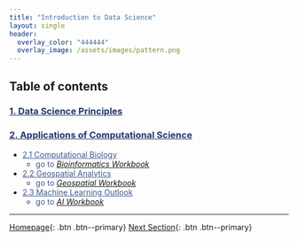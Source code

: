 ```yaml
---
title: "Introduction to Data Science"
layout: single
header:
  overlay_color: "444444"
  overlay_image: /assets/images/pattern.png
---
```





## Table of contents

### **<a href="01-data-science-principles" style="color: #24376b;">1. Data Science Principles</a>**

### **<a href="02-computational-science-applications" style="color: #24376b;">2. Applications of Computational Science</a>**
* <a href="02A-computational-biology" style="color: #3f5a8a;">2.1 Computational Biology</a>
  * <span style="color: #3f5a8a;">go to</span > *[Bioinformatics Workbook](https://bioinformaticsworkbook.org/)*
* <a href="02B-geospatial-analytics" style="color: #3f5a8a;">2.2 Geospatial Analytics</a>
  * <span style="color: #3f5a8a;">go to</span> *[Geospatial Workbook](https://geospatial.101workbook.org)*
* <a href="02C-machine-learning" style="color: #3f5a8a;">2.3 Machine Learning Outlook</a>
  * <span style="color: #3f5a8a;">go to</span> *[AI Workbook](https://isugenomics.github.io/AI-workbook/)*


---

[Homepage](../index.md){: .btn  .btn--primary}
[Next Section](../02-IntroToCommandLine/00-IntroToCommandLine-LandingPage){: .btn  .btn--primary}
